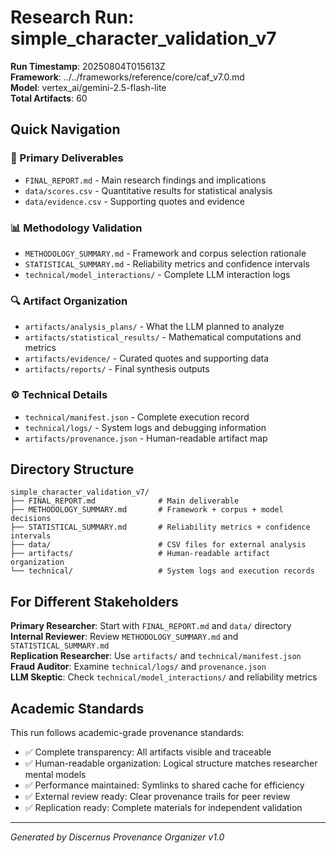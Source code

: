 # Research Run: simple_character_validation_v7

**Run Timestamp**: 20250804T015613Z  
**Framework**: ../../frameworks/reference/core/caf_v7.0.md  
**Model**: vertex_ai/gemini-2.5-flash-lite  
**Total Artifacts**: 60

## Quick Navigation

### 🎯 Primary Deliverables
- `FINAL_REPORT.md` - Main research findings and implications
- `data/scores.csv` - Quantitative results for statistical analysis
- `data/evidence.csv` - Supporting quotes and evidence

### 📊 Methodology Validation  
- `METHODOLOGY_SUMMARY.md` - Framework and corpus selection rationale
- `STATISTICAL_SUMMARY.md` - Reliability metrics and confidence intervals
- `technical/model_interactions/` - Complete LLM interaction logs

### 🔍 Artifact Organization
- `artifacts/analysis_plans/` - What the LLM planned to analyze
- `artifacts/statistical_results/` - Mathematical computations and metrics
- `artifacts/evidence/` - Curated quotes and supporting data
- `artifacts/reports/` - Final synthesis outputs

### ⚙️ Technical Details
- `technical/manifest.json` - Complete execution record
- `technical/logs/` - System logs and debugging information
- `artifacts/provenance.json` - Human-readable artifact map

## Directory Structure

```
simple_character_validation_v7/
├── FINAL_REPORT.md              # Main deliverable
├── METHODOLOGY_SUMMARY.md       # Framework + corpus + model decisions
├── STATISTICAL_SUMMARY.md       # Reliability metrics + confidence intervals
├── data/                        # CSV files for external analysis
├── artifacts/                   # Human-readable artifact organization
└── technical/                   # System logs and execution records
```

## For Different Stakeholders

**Primary Researcher**: Start with `FINAL_REPORT.md` and `data/` directory  
**Internal Reviewer**: Review `METHODOLOGY_SUMMARY.md` and `STATISTICAL_SUMMARY.md`  
**Replication Researcher**: Use `artifacts/` and `technical/manifest.json`  
**Fraud Auditor**: Examine `technical/logs/` and `provenance.json`  
**LLM Skeptic**: Check `technical/model_interactions/` and reliability metrics

## Academic Standards

This run follows academic-grade provenance standards:
- ✅ Complete transparency: All artifacts visible and traceable
- ✅ Human-readable organization: Logical structure matches researcher mental models  
- ✅ Performance maintained: Symlinks to shared cache for efficiency
- ✅ External review ready: Clear provenance trails for peer review
- ✅ Replication ready: Complete materials for independent validation

---
*Generated by Discernus Provenance Organizer v1.0*
